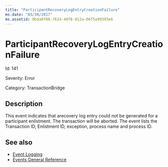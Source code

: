 ```yaml
---
title: "ParticipantRecoveryLogEntryCreationFailure"
ms.date: "03/30/2017"
ms.assetid: 0bda0f08-7614-40f8-912a-06f5a99393e6
---
```

# ParticipantRecoveryLogEntryCreationFailure
Id: 141  
  
 Severity: Error  
  
 Category: TransactionBridge  
  
## Description  
 This event indicates that arecovery log entry could not be generated for a participant enlistment. The transaction will be aborted. The event lists the Transaction ID, Enlistment ID, exception, process name and process ID.  
  
## See also

- [Event Logging](index.md)
- [Events General Reference](events-general-reference.md)
